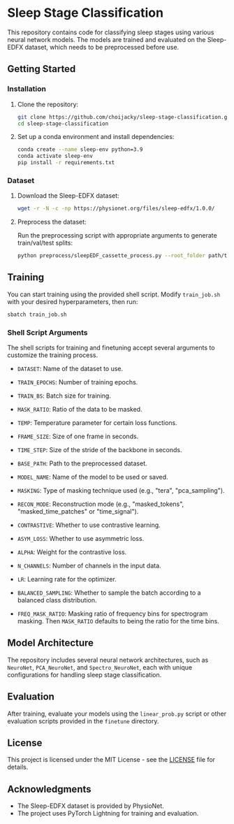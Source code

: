 # Sleep Stage Classification

This repository contains code for classifying sleep stages using various neural network models. The models are trained and evaluated on the Sleep-EDFX dataset, which needs to be preprocessed before use.

## Getting Started

### Installation

1. Clone the repository:

   ```bash
   git clone https://github.com/choijacky/sleep-stage-classification.git
   cd sleep-stage-classification
   ```

2. Set up a conda environment and install dependencies:

   ```bash
   conda create --name sleep-env python=3.9
   conda activate sleep-env
   pip install -r requirements.txt
   ```

### Dataset

1. Download the Sleep-EDFX dataset:

   ```bash
   wget -r -N -c -np https://physionet.org/files/sleep-edfx/1.0.0/
   ```

2. Preprocess the dataset:

   Run the preprocessing script with appropriate arguments to generate train/val/test splits:

   ```bash
   python preprocess/sleepEDF_cassette_process.py --root_folder path/to/sleep-edfx --dest_folder ./dataset --multiprocess 8
   ```

## Training

You can start training using the provided shell script. Modify `train_job.sh` with your desired hyperparameters, then run:

```bash
sbatch train_job.sh
```

### Shell Script Arguments

The shell scripts for training and finetuning accept several arguments to customize the training process.

- `DATASET`: Name of the dataset to use.
- `TRAIN_EPOCHS`: Number of training epochs.
- `TRAIN_BS`: Batch size for training.
- `MASK_RATIO`: Ratio of the data to be masked.
- `TEMP`: Temperature parameter for certain loss functions.
- `FRAME_SIZE`: Size of one frame in seconds.
- `TIME_STEP`: Size of the stride of the backbone in seconds.

- `BASE_PATH`: Path to the preprocessed dataset.
- `MODEL_NAME`: Name of the model to be used or saved.
- `MASKING`: Type of masking technique used (e.g., "tera", "pca_sampling").
- `RECON_MODE`: Reconstruction mode (e.g., "masked_tokens", "masked_time_patches" or "time_signal").
- `CONTRASTIVE`: Whether to use contrastive learning.
- `ASYM_LOSS`: Whether to use asymmetric loss.
- `ALPHA`: Weight for the contrastive loss.
- `N_CHANNELS`: Number of channels in the input data.
- `LR`: Learning rate for the optimizer.
- `BALANCED_SAMPLING`: Whether to sample the batch according to a balanced class distribution.
- `FREQ_MASK_RATIO`: Masking ratio of frequency bins for spectrogram masking. Then `MASK_RATIO` defaults to being the ratio for the time bins.

## Model Architecture

The repository includes several neural network architectures, such as `NeuroNet`, `PCA_NeuroNet`, and `Spectro_NeuroNet`, each with unique configurations for handling sleep stage classification.

## Evaluation

After training, evaluate your models using the `linear_prob.py` script or other evaluation scripts provided in the `finetune` directory.

## License

This project is licensed under the MIT License - see the [LICENSE](LICENSE) file for details.

## Acknowledgments

- The Sleep-EDFX dataset is provided by PhysioNet.
- The project uses PyTorch Lightning for training and evaluation.